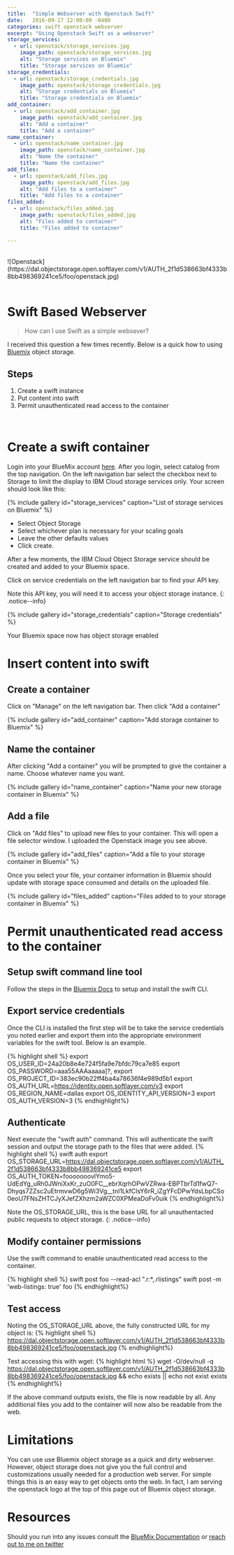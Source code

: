 ```yaml
---
title:  "Simple Webserver with Openstack Swift"
date:   2016-09-17 12:00:00 -0400
categories: swift openstack webserver
excerpt: "Using Openstack Swift as a webserver"
storage_services:
  - url: openstack/storage_services.jpg
    image_path: openstack/storage_services.jpg
    alt: "Storage services on Bluemix"
    title: "Storage services on Bluemix"
storage_credentials:
  - url: openstack/storage_credentials.jpg
    image_path: openstack/storage_credentials.jpg
    alt: "Storage credentials on Bluemix"
    title: "Storage credentials on Bluemix"
add_container:
  - url: openstack/add_container.jpg
    image_path: openstack/add_container.jpg
    alt: "Add a container"
    title: "Add a container"
name_container:
  - url: openstack/name_container.jpg
    image_path: openstack/name_container.jpg
    alt: "Name the container"
    title: "Name the container"
add_files:
  - url: openstack/add_files.jpg
    image_path: openstack/add_files.jpg
    alt: "Add files to a container"
    title: "Add files to a container"
files_added:
  - url: openstack/files_added.jpg
    image_path: openstack/files_added.jpg
    alt: "Files added to container"
    title: "Files added to container"

---
```


<br>
![Openstack](https://dal.objectstorage.open.softlayer.com/v1/AUTH_2f1d538663bf4333b8bb498369241ce5/foo/openstack.jpg)
<br>
<br>

# Swift Based Webserver

> How can I use Swift as a simple websever?

I received this question a few times recently.  Below is a quick how to using [Bluemix](http://www.ibm.com/BlueMix) object storage.


## Steps

1. Create a swift instance
2. Put content into swift
3. Permit unauthenticated read access to the container

<br>

# Create a swift container

Login into your BlueMix account [here](https://console.ng.bluemix.net/).  After you login, select catalog from the top navigation. On the left navigation bar select the checkbox next to Storage to limit the display to IBM Cloud storage services only.  Your screen should look like this:

{% include gallery id="storage_services" caption="List of storage services on Bluemix" %}

* Select Object Storage
* Select whichever plan is necessary for your scaling goals
* Leave the other defaults values
* Click create.


After a few moments, the IBM Cloud Object Storage service should be created and added to your Bluemix space.  

Click on service credentials on the left navigation bar to find your API key.

Note this API key, you will need it to access your object storage instance.
{: .notice--info}

{% include gallery id="storage_credentials" caption="Storage credentials" %}

Your Bluemix space now has object storage enabled

# Insert content into swift

## Create a container
Click on "Manage" on the left navigation bar. Then click "Add a container"

{% include gallery id="add_container" caption="Add storage container to Bluemix" %}

## Name the container
After clicking "Add a container" you will be prompted to give the container a name.  Choose whatever name you want.

{% include gallery id="name_container" caption="Name your new storage container in Bluemix" %}

## Add a file
Click on "Add files" to upload new files to your container.  This will open a file selector window.  I uploaded the Openstack image you see above.

{% include gallery id="add_files" caption="Add a file to your storage container in Bluemix" %}

Once you select your file, your container information in Bluemix should update with storage space consumed and details on the uploaded file.  

{% include gallery id="files_added" caption="Files added to to your storage container in Bluemix" %}


# Permit unauthenticated read access to the container

## Setup swift command line tool
Follow the steps in the [Bluemix Docs](https://console.ng.bluemix.net/docs/services/ObjectStorage/objectstorge_usingobjectstorage.html#using-swift-cli) to setup and install the swift CLI.

## Export service credentials
Once the CLI is installed the first step will be to take the service credentials you noted earlier and export them into the appropriate environment variables for the swift tool.  Below is an example.

{% highlight shell %}
export OS_USER_ID=24a20b8e4e724f5fa9e7bfdc79ca7e85
export OS_PASSWORD=aaa55AAAaaaaa]?,
export OS_PROJECT_ID=383ec90b22ff4ba4a78636f4e989d5b1
export OS_AUTH_URL=https://identity.open.softlayer.com/v3
export OS_REGION_NAME=dallas
export OS_IDENTITY_API_VERSION=3
export OS_AUTH_VERSION=3
{% endhighlight%}

## Authenticate
Next execute the "swift auth" command.  This will authenticate the swift session and output the storage path to the files that were added.
{% highlight shell %}
swift auth
export OS_STORAGE_URL=https://dal.objectstorage.open.softlayer.com/v1/AUTH_2f1d538663bf4333b8bb498369241ce5
export OS_AUTH_TOKEN=fooooooovlYmo5-UdEdYg_uRh0JWniXxKr_zuO0FC__ebrXqrhOPwVZRwa-EBPTbrTd1fwQ7-Dhyqs7ZZsc2uEtrmvwD6g5Wi3Vg__tnl1LkfClsY6rR_iZgYFcDPwYdsLbpCSo0eoU7FNsZHTCJyXJefZXhzm2aWZC0XPMeaDoFv0uik
{% endhighlight%}

Note the OS_STORAGE_URL, this is the base URL for all unauthentacted public requests to object storage.
{: .notice--info}

## Modify container permissions
Use the swift command to enable unauthenticated read access to the container.

{% highlight shell %}
swift post foo --read-acl ".r:*,.rlistings"
swift post -m 'web-listings: true' foo
{% endhighlight%}

## Test access

Noting the OS_STORAGE_URL above, the fully constructed URL for my object is:
{% highlight shell %}
https://dal.objectstorage.open.softlayer.com/v1/AUTH_2f1d538663bf4333b8bb498369241ce5/foo/openstack.jpg
{% endhighlight%}

Test accessing this with wget:
{% highlight html %}
wget -O/dev/null -q https://dal.objectstorage.open.softlayer.com/v1/AUTH_2f1d538663bf4333b8bb498369241ce5/foo/openstack.jpg && echo exists || echo not exist
exists
{% endhighlight%}

If the above command outputs exists, the file is now readable by all.  Any additional files you add to the container will now also be readable from the web.

# Limitations
You can use use Bluemix object storage as a quick and dirty webserver.  However, object storage does not give you the full control and customizations usually needed for a production web server.  For simple things this is an easy way to get objects onto the web.  In fact, I am serving the openstack logo at the top of this page out of Bluemix object storage.

# Resources
Should you run into any issues consult the [BlueMix Documentation](https://console.ng.bluemix.net/docs/) or [reach out to me on twitter](https://twitter.com/boc_tothefuture)
